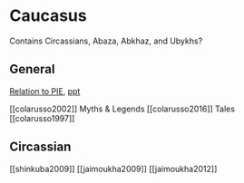 # Caucasus

Contains Circassians, Abaza, Abkhaz, and Ubykhs?

## General
[Relation to PIE](http://loanwords.prehistoricmap.com/caucasian-interface/), [ppt](http://loanwords.prehistoricmap.com/wp-content/uploads/2019/05/The-Semipermeable-Barrier-Caucasus-Jena-2019.pdf)

[[colarusso2002]] Myths & Legends
[[colarusso2016]] Tales
[[colarusso1997]]


##  Circassian 
[[shinkuba2009]]
[[jaimoukha2009]]
[[jaimoukha2012]]



